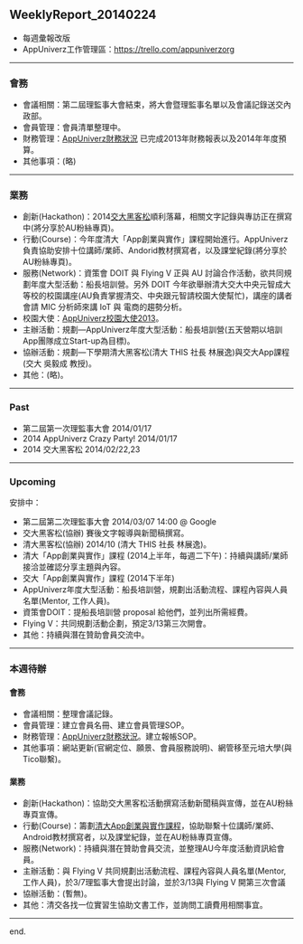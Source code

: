 ## WeeklyReport_20140224

* 每週彙報改版
* AppUniverz工作管理區：https://trello.com/appuniverzorg

----------------------------
### 會務
* 會議相關：第二屆理監事大會結束，將大會暨理監事名單以及會議記錄送交內政部。
* 會員管理：會員清單整理中。
* 財務管理：[AppUniverz財務狀況](http://bit.ly/AU-Finance) 已完成2013年財務報表以及2014年年度預算。
* 其他事項：(略)

----------------------------
### 業務
* 創新(Hackathon)：2014[交大黑客松](http://hackathon.nctu.edu.tw/index.html#flow)順利落幕，相關文字記錄與專訪正在撰寫中(將分享於AU粉絲專頁)。
* 行動(Course)：今年度清大「App創業與實作」課程開始進行。AppUniverz負責協助安排十位講師/業師、Andorid教材撰寫者，以及課堂紀錄(將分享於AU粉絲專頁)。
* 服務(Network)：資策會 DOIT 與 Flying V 正與 AU 討論合作活動，欲共同規劃年度大型活動：船長培訓營。另外 DOIT 今年欲舉辦清大交大中央元智成大等校的校園講座(AU負責掌握清交、中央跟元智請校園大使幫忙)，講座的講者會請 MIC 分析師來講 IoT 與 電商的趨勢分析。
* 校園大使：[AppUniverz校園大使2013](https://aucampus2013.hackpad.com/)。
* 主辦活動：規劃—AppUniverz年度大型活動：船長培訓營(五天營期以培訓App團隊成立Start-up為目標)。
* 協辦活動：規劃—下學期清大黑客松(清大 THIS 社長 林展逸)與交大App課程(交大 吳毅成 教授)。
* 其他：(略)。

----------------------------
### Past

* 第二屆第一次理監事大會 2014/01/17 
* 2014 AppUniverz Crazy Party! 2014/01/17 
* 2014 交大黑客松 2014/02/22,23

----------------------------
### Upcoming 

安排中：

* 第二屆第二次理監事大會 2014/03/07  14:00 @ Google
* 交大黑客松(協辦) 賽後文字報導與新聞稿撰寫。
* 清大黑客松(協辦) 2014/10 (清大 THIS 社長 林展逸)。
* 清大「App創業與實作」課程 (2014上半年，每週二下午)：持續與講師/業師接洽並確認分享主題與內容。
* 交大「App創業與實作」課程 (2014下半年)
* AppUniverz年度大型活動：船長培訓營，規劃出活動流程、課程內容與人員名單(Mentor, 工作人員)。
* 資策會DOIT：提船長培訓營 proposal 給他們，並列出所需經費。
* Flying V：共同規劃活動企劃，預定3/13第三次開會。
* 其他：持續與潛在贊助會員交流中。

----------------------------
### 本週待辦

#### 會務
* 會議相關：整理會議記錄。
* 會員管理：建立會員名冊、建立會員管理SOP。
* 財務管理：[AppUniverz財務狀況](http://bit.ly/AU-Finance)。建立報帳SOP。
* 其他事項：網站更新(官網定位、願景、會員服務說明)、網管移至元培大學(與Tico聯繫)。

#### 業務
* 創新(Hackathon)：協助交大黑客松活動撰寫活動新聞稿與宣傳，並在AU粉絲專頁宣傳。
* 行動(Course)：籌劃[清大App創業與實作課程](http://bit.ly/1fAvjcR)，協助聯繫十位講師/業師、Android教材撰寫者，以及課堂紀錄，並在AU粉絲專頁宣傳。
* 服務(Network)：持續與潛在贊助會員交流，並整理AU今年度活動資訊給會員。
* 主辦活動：與 Flying V 共同規劃出活動流程、課程內容與人員名單(Mentor, 工作人員)，於3/7理監事大會提出討論，並於3/13與 Flying V 開第三次會議
* 協辦活動：(暫無)。
* 其他：清交各找一位實習生協助文書工作，並詢問工讀費用相關事宜。

----------------------------
end.
